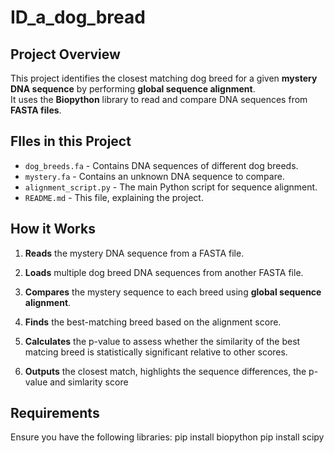 # ID_a_dog_bread

## Project Overview
This project identifies the closest matching dog breed for a given **mystery DNA sequence** by performing **global sequence alignment**.  
It uses the **Biopython** library to read and compare DNA sequences from **FASTA files**.

## FIles in this Project
- `dog_breeds.fa` - Contains DNA sequences of different dog breeds.
- `mystery.fa` - Contains an unknown DNA sequence to compare.
- `alignment_script.py` - The main Python script for sequence alignment.
- `README.md` - This file, explaining the project.

##  How it Works
1. **Reads** the mystery DNA sequence from a FASTA file.
2. **Loads** multiple dog breed DNA sequences from another FASTA file.
3. **Compares** the mystery sequence to each breed using **global sequence alignment**.
4. **Finds** the best-matching breed based on the alignment score.
5. **Calculates** the  p-value to assess whether the similarity of the best matcing breed is statistically significant relative to other scores.

5. **Outputs** the closest match, highlights the sequence differences, the p-value and simlarity score 

## Requirements
Ensure you have the following libraries: 
pip install biopython 
pip install scipy